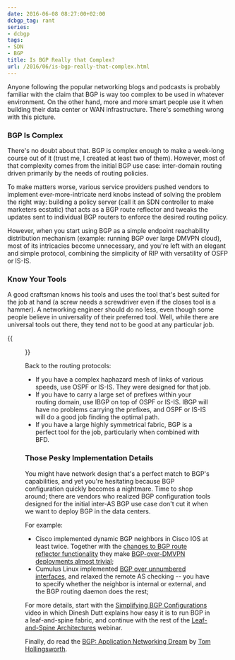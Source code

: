 ```yaml
---
date: 2016-06-08 08:27:00+02:00
dcbgp_tag: rant
series:
- dcbgp
tags:
- SDN
- BGP
title: Is BGP Really that Complex?
url: /2016/06/is-bgp-really-that-complex.html
---
```

Anyone following the popular networking blogs and podcasts is probably familiar with the claim that BGP is way too complex to be used in whatever environment. On the other hand, more and more smart people use it when building their data center or WAN infrastructure. There's something wrong with this picture.
<!--more-->
### BGP Is Complex

There's no doubt about that. BGP is complex enough to make a week-long course out of it (trust me, I created at least two of them). However, most of that complexity comes from the initial BGP use case: inter-domain routing driven primarily by the needs of routing policies.

To make matters worse, various service providers pushed vendors to implement ever-more-intricate nerd knobs instead of solving the problem the right way: building a policy server (call it an SDN controller to make marketers ecstatic) that acts as a BGP route reflector and tweaks the updates sent to individual BGP routers to enforce the desired routing policy.

However, when you start using BGP as a simple endpoint reachability distribution mechanism (example: running BGP over large DMVPN cloud), most of its intricacies become unnecessary, and you're left with an elegant and simple protocol, combining the simplicity of RIP with versatility of OSFP or IS-IS.

### Know Your Tools

A good craftsman knows his tools and uses the tool that's best suited for the job at hand (a screw needs a screwdriver even if the closes tool is a hammer). A networking engineer should do no less, even though some people believe in universality of their preferred tool. Well, while there are universal tools out there, they tend not to be good at any particular job.

{{<figure src="/images/swiss-army-knife.jpeg" caption="A magic tool that does 140 things miserably">}}

Back to the routing protocols:

-   If you have a complex haphazard mesh of links of various speeds, use OSPF or IS-IS. They were designed for that job.
-   If you have to carry a large set of prefixes within your routing domain, use IBGP on top of OSPF or IS-IS. IBGP will have no problems carrying the prefixes, and OSPF or IS-IS will do a good job finding the optimal path.
-   If you have a large highly symmetrical fabric, BGP is a perfect tool for the job, particularly when combined with BFD.

### Those Pesky Implementation Details

You might have network design that's a perfect match to BGP's capabilities, and yet you're hesitating because BGP configuration quickly becomes a nightmare. Time to shop around; there are vendors who realized BGP configuration tools designed for the initial inter-AS BGP use case don't cut it when we want to deploy BGP in the data centers.

For example:

-   Cisco implemented dynamic BGP neighbors in Cisco IOS at least twice. Together with the [changes to BGP route reflector functionality](http://blog.ipspace.net/2014/04/changes-in-ibgp-next-hop-processing.html) they make [BGP-over-DMVPN deployments almost trivial](http://blog.ipspace.net/2014/03/scaling-bgp-based-dmvpn-networks.html);
-   Cumulus Linux implemented [BGP over unnumbered interfaces](http://blog.ipspace.net/2015/02/bgp-configuration-made-simple-with.html), and relaxed the remote AS checking -- you have to specify whether the neighbor is internal or external, and the BGP routing daemon does the rest;

For more details, start with the [Simplifying BGP Configurations](https://my.ipspace.net/bin/get?doc=46d9b3b4-e1ea-11e5-a2b0-005056880254) video in which Dinesh Dutt explains how easy it is to run BGP in a leaf-and-spine fabric, and continue with the rest of the [Leaf-and-Spine Architectures](http://www.ipspace.net/Leaf-and-Spine_Fabric_Architectures) webinar.

Finally, do read the [BGP: Application Networking Dream](https://networkingnerd.net/2016/05/17/bgp-the-application-networking-dream/) by [Tom Hollingsworth](https://networkingnerd.net/about/).
